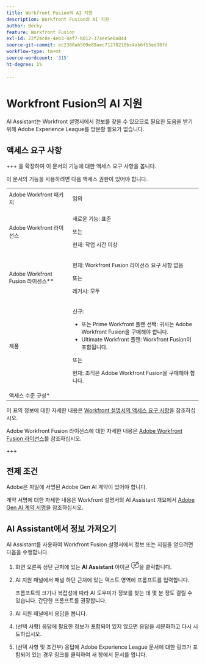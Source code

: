 ```yaml
---
title: Workfront Fusion의 AI 지원
description: Workfront Fusion의 AI 지원
author: Becky
feature: Workfront Fusion
exl-id: 22f24c0e-4eb3-4ef7-b012-374ee5e8a844
source-git-commit: ec2388ab509e89aec71278210bc4ab6f55ed38fd
workflow-type: tm+mt
source-wordcount: '315'
ht-degree: 1%

---
```


# Workfront Fusion의 AI 지원

AI Assistant는 Workfront 설명서에서 정보를 찾을 수 있으므로 필요한 도움을 받기 위해 Adobe Experience League를 방문할 필요가 없습니다.

## 액세스 요구 사항

+++ 을 확장하여 이 문서의 기능에 대한 액세스 요구 사항을 봅니다.

이 문서의 기능을 사용하려면 다음 액세스 권한이 있어야 합니다.

<table style="table-layout:auto">
 <col> 
 <col> 
 <tbody> 
  <tr> 
   <td role="rowheader">Adobe Workfront 패키지 
   <td> <p>임의</p> </td> 
  </tr> 
  <tr data-mc-conditions=""> 
   <td role="rowheader">Adobe Workfront 라이선스</td> 
   <td> <p>새로운 기능: 표준</p><p>또는</p><p>현재: 작업 시간 이상</p> </td> 
  </tr> 
  <tr> 
   <td role="rowheader">Adobe Workfront Fusion 라이센스**</td> 
   <td>
   <p>현재: Workfront Fusion 라이선스 요구 사항 없음</p>
   <p>또는</p>
   <p>레거시: 모두 </p>
   </td> 
  </tr> 
  <tr> 
   <td role="rowheader">제품</td> 
   <td>
   <p>신규:</p> <ul><li>또는 Prime Workfront 플랜 선택: 귀사는 Adobe Workfront Fusion을 구매해야 합니다.</li><li>Ultimate Workfront 플랜: Workfront Fusion이 포함됩니다.</li></ul>
   <p>또는</p>
   <p>현재: 조직은 Adobe Workfront Fusion을 구매해야 합니다.</p>
   </td> 
  </tr>
  <tr data-mc-conditions=""> 
   <td role="rowheader">액세스 수준 구성*</td> 
  </tr> 
   </td> 
  </tr> 
 </tbody> 
</table>

이 표의 정보에 대한 자세한 내용은 [Workfront 설명서의 액세스 요구 사항](/help/workfront-fusion/references/licenses-and-roles/access-level-requirements-in-documentation.md)을 참조하십시오.


Adobe Workfront Fusion 라이선스에 대한 자세한 내용은 [Adobe Workfront Fusion 라이선스](/help/workfront-fusion/set-up-and-manage-workfront-fusion/licensing-operations-overview/license-automation-vs-integration.md)를 참조하십시오.

+++



## 전제 조건

Adobe은 파일에 서명된 Adobe Gen AI 계약이 있어야 합니다.

계약 서명에 대한 자세한 내용은 Workfront 설명서의 AI Assistant 개요에서 [Adobe Gen AI 계약 서명](https://experienceleague.adobe.com/ko/docs/workfront/using/basics/ai-assistant/ai-assistant-overview#sign-the-adobe-gen-ai-agreement)을 참조하십시오.

## AI Assistant에서 정보 가져오기

AI Assistant를 사용하여 Workfront Fusion 설명서에서 정보 또는 지침을 얻으려면 다음을 수행합니다.

1. 화면 오른쪽 상단 근처에 있는 **AI Assistant** 아이콘 ![AI Assistant 아이콘](assets/ai-assistant-icon.png)을 클릭합니다.
1. AI 지원 패널에서 패널 하단 근처에 있는 텍스트 영역에 프롬프트를 입력합니다.

   프롬프트의 크기나 복잡성에 따라 AI 도우미가 정보를 찾는 데 몇 분 정도 걸릴 수 있습니다. 간단한 프롬프트를 권장합니다.

1. AI 지원 패널에서 응답을 봅니다.
1. (선택 사항) 응답에 필요한 정보가 포함되어 있지 않으면 응답을 세분화하고 다시 시도하십시오.
1. (선택 사항 및 조건부) 응답에 Adobe Experience League 문서에 대한 링크가 포함되어 있는 경우 링크를 클릭하여 새 창에서 문서를 엽니다.
